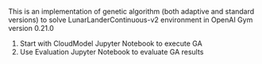 This is an implementation of genetic algorithm (both adaptive and standard versions) to solve LunarLanderContinuous-v2 environment in OpenAI Gym version 0.21.0
1) Start with CloudModel Jupyter Notebook to execute GA
2) Use Evaluation Jupyter Notebook to evaluate GA results
